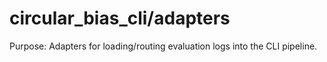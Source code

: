 # circular_bias_cli/adapters

Purpose: Adapters for loading/routing evaluation logs into the CLI pipeline.
